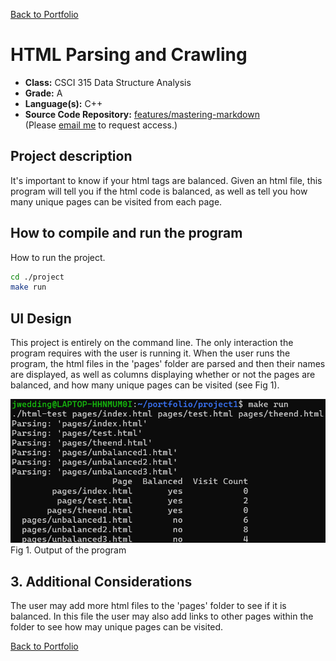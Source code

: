[Back to Portfolio](./)

HTML Parsing and Crawling
===============

-   **Class:** CSCI 315 Data Structure Analysis
-   **Grade:** A
-   **Language(s):** C++
-   **Source Code Repository:** [features/mastering-markdown](https://guides.github.com/features/mastering-markdown/)  
    (Please [email me](mailto:example@csustudent.net?subject=GitHub%20Access) to request access.)

## Project description

It's important to know if your html tags are balanced. Given an html file, this program will tell you if the html code is balanced, as well as tell you how many unique pages can be visited from each page.

## How to compile and run the program

How to run the project.

```bash
cd ./project
make run
```

## UI Design

This project is entirely on the command line. The only interaction the program requires with the user is running it. When the user runs the program, the html files in the 'pages' folder are parsed and then their names are displayed, as well as columns displaying whether or not the pages are balanced, and how many unique pages can be visited (see Fig 1).

![screenshot](images/proj1_fig1.png)  
Fig 1. Output of the program

## 3. Additional Considerations

The user may add more html files to the 'pages' folder to see if it is balanced. In this file the user may also add links to other pages within the folder to see how may unique pages can be visited.


[Back to Portfolio](./)
